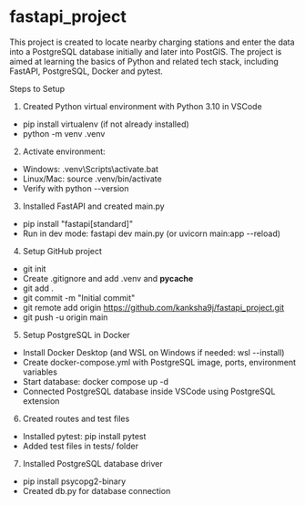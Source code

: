 # fastapi_project 
This project is created to locate nearby charging stations and enter the data into a PostgreSQL database initially and later into PostGIS. The project is aimed at learning the basics of Python and related tech stack, including FastAPI, PostgreSQL, Docker and pytest.

Steps to Setup

1. Created Python virtual environment with Python 3.10 in VSCode
- pip install virtualenv (if not already installed)
- python -m venv .venv

2. Activate environment:

- Windows: .venv\Scripts\activate.bat
- Linux/Mac: source .venv/bin/activate
- Verify with python --version

3. Installed FastAPI and created main.py
- pip install "fastapi[standard]"
- Run in dev mode: fastapi dev main.py (or uvicorn main:app --reload)

4. Setup GitHub project

- git init
- Create .gitignore and add .venv and __pycache__
- git add .
- git commit -m "Initial commit"
- git remote add origin https://github.com/kanksha9j/fastapi_project.git
- git push -u origin main

5. Setup PostgreSQL in Docker
- Install Docker Desktop (and WSL on Windows if needed: wsl --install)
- Create docker-compose.yml with PostgreSQL image, ports, environment variables
- Start database: docker compose up -d
- Connected PostgreSQL database inside VSCode using PostgreSQL extension

6. Created routes and test files
- Installed pytest: pip install pytest
- Added test files in tests/ folder

7. Installed PostgreSQL database driver
- pip install psycopg2-binary
- Created db.py for database connection
